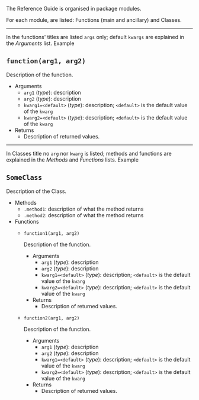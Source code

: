 The Reference Guide is organised in package modules.

For each module, are listed: Functions (main and ancillary) and Classes.

***

In the functions' titles are listed `args` only; default `kwargs` are explained in the _Arguments_ list. Example

## `function(arg1, arg2)`

Description of the function.

- Arguments
  - `arg1` (_type_): description
  - `arg2` (_type_): description
  - `kwarg1=<default>` (_type_): description; `<default>` is the default value of the `kwarg`
  - `kwarg2=<default>` (_type_): description; `<default>` is the default value of the `kwarg`
- Returns
  - Description of returned values.

***

In Classes title no `arg` nor `kwarg` is listed; methods and functions are explained in the _Methods_ and _Functions_ lists. Example

## `SomeClass`

Description of the Class.

- Methods
  - `.method1`: description of what the method returns
  - `.method2`: description of what the method returns
- Functions
  - `function1(arg1, arg2)`

    Description of the function.

    - Arguments
      - `arg1` (_type_): description
      - `arg2` (_type_): description
      - `kwarg1=<default>` (_type_): description; `<default>` is the default value of the `kwarg`
      - `kwarg2=<default>` (_type_): description; `<default>` is the default value of the `kwarg`
    - Returns
      - Description of returned values.
  - `function2(arg1, arg2)`

    Description of the function.

    - Arguments
      - `arg1` (_type_): description
      - `arg2` (_type_): description
      - `kwarg1=<default>` (_type_): description; `<default>` is the default value of the `kwarg`
      - `kwarg2=<default>` (_type_): description; `<default>` is the default value of the `kwarg`
    - Returns
      - Description of returned values.
  
